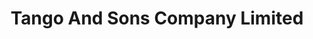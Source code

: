 ---
title: "Tango And Sons Company Limited"
url: /accra/tango-and-sons-company-limited/
shop: Kiosk
---
